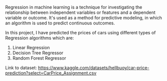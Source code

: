 Regression in machine learning is a technique for investigating the relationship between independent variables or features and a dependent variable or outcome. It's used as a method for predictive modeling, in which an algorithm is used to predict continuous outcomes.

In this project, I have predicted the prices of cars using different types of Regression algorithms which are:
1.  Linear Regression
2.  Decision Tree Regressor
3.  Random Forest Regressor
   
  
   Link to dataset: https://www.kaggle.com/datasets/hellbuoy/car-price-prediction?select=CarPrice_Assignment.csv
